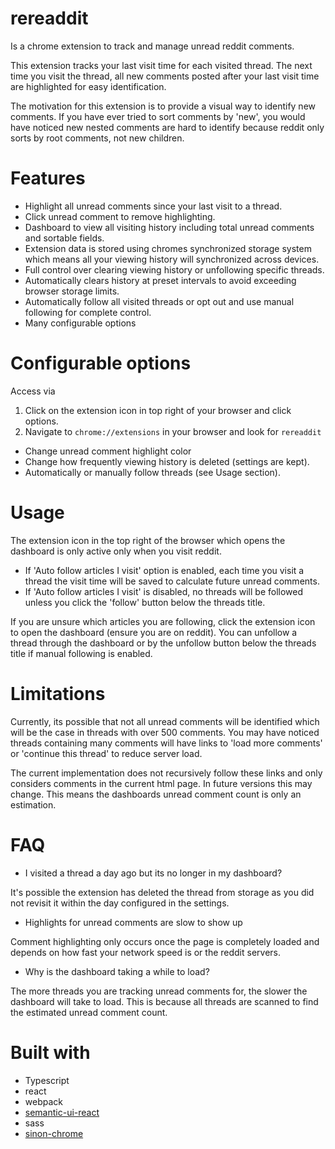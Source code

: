 # rereaddit

Is a chrome extension to track and manage unread reddit comments.

This extension tracks your last visit time for each visited thread. The next time you visit the thread,
all new comments posted after your last visit time are highlighted for easy identification. 

The motivation for this extension is to provide a visual way to identify new comments. If you have ever tried to sort comments by 'new', you
would have noticed new nested comments are hard to identify because reddit only sorts by root comments, not new children.

# Features

- Highlight all unread comments since your last visit to a thread.
- Click unread comment to remove highlighting.
- Dashboard to view all visiting history including total unread comments and sortable fields.
- Extension data is stored using chromes synchronized storage system which means all your viewing history will synchronized across devices.
- Full control over clearing viewing history or unfollowing specific threads.
- Automatically clears history at preset intervals to avoid exceeding browser storage limits.
- Automatically follow all visited threads or opt out and use manual following for complete control.
- Many configurable options

# Configurable options

Access via 
1. Click on the extension icon in top right of your browser and click options.
2. Navigate to `chrome://extensions` in your browser and look for `rereaddit`

- Change unread comment highlight color
- Change how frequently viewing history is deleted (settings are kept).
- Automatically or manually follow threads (see Usage section).

# Usage
The extension icon in the top right of the browser which opens the dashboard is only active only when you visit reddit.

- If 'Auto follow articles I visit' option is enabled, each time you visit a thread the visit time will be saved to calculate future unread comments.
- If 'Auto follow articles I visit' is disabled, no threads will be followed unless you click the 'follow' button below the threads title.

If you are unsure which articles you are following, click the extension icon to open the dashboard (ensure you are on reddit).
You can unfollow a thread through the dashboard or by the unfollow button below the threads title if manual following is enabled. 

# Limitations
Currently, its possible that not all unread comments will be identified which will be the case in threads with over 500 comments.
You may have noticed threads containing many comments will have links to 'load more comments' or 'continue this thread' to reduce server load.

The current implementation does not recursively follow these links and only considers comments in the current html page. In future versions this may change.
This means the dashboards unread comment count is only an estimation.

# FAQ
- I visited a thread a day ago but its no longer in my dashboard?

It's possible the extension has deleted the thread from storage as you did not revisit it within the day configured in the settings. 

- Highlights for unread comments are slow to show up

Comment highlighting only occurs once the page is completely loaded and depends on how fast your network speed is or the reddit servers.

- Why is the dashboard taking a while to load?

The more threads you are tracking unread comments for, the slower the dashboard will take to load. This is because all threads are scanned
to find the estimated unread comment count.

# Built with
- Typescript
- react
- webpack
- [semantic-ui-react](https://react.semantic-ui.com)
- sass
- [sinon-chrome](https://github.com/acvetkov/sinon-chrome)